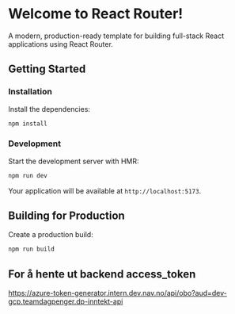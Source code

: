 # Welcome to React Router!

A modern, production-ready template for building full-stack React applications using React Router.

## Getting Started

### Installation

Install the dependencies:

```bash
npm install
```

### Development

Start the development server with HMR:

```bash
npm run dev
```

Your application will be available at `http://localhost:5173`.

## Building for Production

Create a production build:

```bash
npm run build
```

## For å hente ut backend access_token

https://azure-token-generator.intern.dev.nav.no/api/obo?aud=dev-gcp.teamdagpenger.dp-inntekt-api
